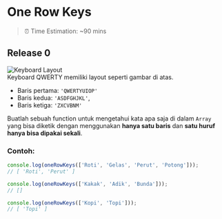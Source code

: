 # One Row Keys

> ⏰ Time Estimation: ~90 mins

## Release 0
![Keyboard Layout](https://jasmcole.files.wordpress.com/2017/06/qwerty-e1496586489808.png?w=1200)  
Keyboard QWERTY memiliki layout seperti gambar di atas.
- Baris pertama: `'QWERTYUIOP'`
- Baris kedua: `'ASDFGHJKL'`,
- Baris ketiga: `'ZXCVBNM'`

Buatlah sebuah function untuk mengetahui kata apa saja di dalam `Array` yang bisa diketik dengan menggunakan **hanya satu baris** dan **satu huruf hanya bisa dipakai sekali**.

### Contoh:
```javascript
console.log(oneRowKeys(['Roti', 'Gelas', 'Perut', 'Potong']));
// [ 'Roti', 'Perut' ]

console.log(oneRowKeys(['Kakak', 'Adik', 'Bunda']));
// []

console.log(oneRowKeys(['Kopi', 'Topi']));
// [ 'Topi' ]
```

